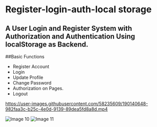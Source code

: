 # Register-login-auth-local storage

## A User Login and Register System with Authorization and Authentication Using localStorage as Backend.

##Basic Functions

* Register Account
* Login
* Update Profile
* Change Password
* Authorization on Pages.
* Logout

https://user-images.githubusercontent.com/58235609/190140648-982faa3c-b25c-4e0d-9139-89dea5fd8a8d.mp4

![Image 10](https://user-images.githubusercontent.com/58235609/190137719-5e2b2975-b35a-41fe-840d-d411e072fa66.png)
![Image 11](https://user-images.githubusercontent.com/58235609/190137730-5b8819e5-2d18-4eb2-ae93-4bf52c99c66e.png)
